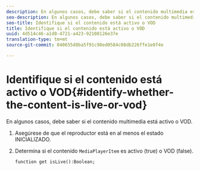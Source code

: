 ```yaml
---
description: En algunos casos, debe saber si el contenido multimedia está activo o VOD.
seo-description: En algunos casos, debe saber si el contenido multimedia está activo o VOD.
seo-title: Identifique si el contenido está activo o VOD
title: Identifique si el contenido está activo o VOD
uuid: 4d514c46-a1d0-4721-a423-92108126e37e
translation-type: tm+mt
source-git-commit: 040655d8ba5f91c98ed0584c08db226ffe1e0f4e

---
```



# Identifique si el contenido está activo o VOD{#identify-whether-the-content-is-live-or-vod}

En algunos casos, debe saber si el contenido multimedia está activo o VOD.

1. Asegúrese de que el reproductor está en al menos el estado INICIALIZADO.
1. Determina si el contenido `MediaPlayerItem` es activo (true) o VOD (false).

   ```
   function get isLive():Boolean;
   ```

